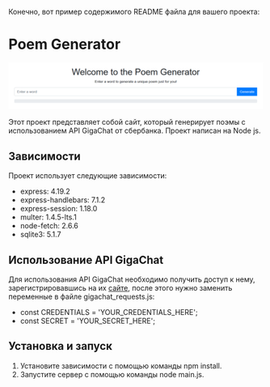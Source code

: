 Конечно, вот пример содержимого README файла для вашего проекта:

# Poem Generator

![preview](media/preview.png)

Этот проект представляет собой сайт, который генерирует поэмы с использованием API GigaChat от сбербанка. Проект написан на Node js.

## Зависимости

Проект использует следующие зависимости:

- express: 4.19.2
- express-handlebars: 7.1.2
- express-session: 1.18.0
- multer: 1.4.5-lts.1
- node-fetch: 2.6.6
- sqlite3: 5.1.7



## Использование API GigaChat

Для использования API GigaChat необходимо получить доступ к нему, зарегистрировавшись на их [сайте](https://developers.sber.ru/gigachat/login), после этого нужно заменить переменные в файле gigachat_requests.js:
- const CREDENTIALS = 'YOUR_CREDENTIALS_HERE';
- const SECRET = 'YOUR_SECRET_HERE';


## Установка и запуск

1. Установите зависимости с помощью команды npm install.
2. Запустите сервер с помощью команды node main.js.

